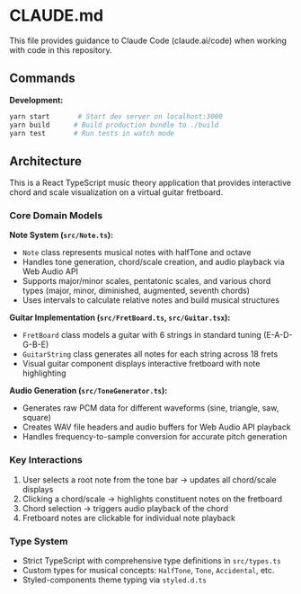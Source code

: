 # CLAUDE.md

This file provides guidance to Claude Code (claude.ai/code) when working with code in this repository.

## Commands

**Development:**
```bash
yarn start       # Start dev server on localhost:3000
yarn build      # Build production bundle to ./build
yarn test       # Run tests in watch mode
```

## Architecture

This is a React TypeScript music theory application that provides interactive chord and scale visualization on a virtual guitar fretboard.

### Core Domain Models

**Note System (`src/Note.ts`):**
- `Note` class represents musical notes with halfTone and octave
- Handles tone generation, chord/scale creation, and audio playback via Web Audio API
- Supports major/minor scales, pentatonic scales, and various chord types (major, minor, diminished, augmented, seventh chords)
- Uses intervals to calculate relative notes and build musical structures

**Guitar Implementation (`src/FretBoard.ts`, `src/Guitar.tsx`):**
- `FretBoard` class models a guitar with 6 strings in standard tuning (E-A-D-G-B-E)
- `GuitarString` class generates all notes for each string across 18 frets
- Visual guitar component displays interactive fretboard with note highlighting

**Audio Generation (`src/ToneGenerator.ts`):**
- Generates raw PCM data for different waveforms (sine, triangle, saw, square)
- Creates WAV file headers and audio buffers for Web Audio API playback
- Handles frequency-to-sample conversion for accurate pitch generation

### Key Interactions

1. User selects a root note from the tone bar → updates all chord/scale displays
2. Clicking a chord/scale → highlights constituent notes on the fretboard
3. Chord selection → triggers audio playback of the chord
4. Fretboard notes are clickable for individual note playback

### Type System

- Strict TypeScript with comprehensive type definitions in `src/types.ts`
- Custom types for musical concepts: `HalfTone`, `Tone`, `Accidental`, etc.
- Styled-components theme typing via `styled.d.ts`
